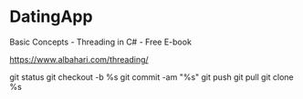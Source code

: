 # DatingApp
Basic Concepts -  Threading in C# - Free E-book

https://www.albahari.com/threading/

git status
git checkout -b %s
git commit -am "%s"
git push
git pull
git clone %s
